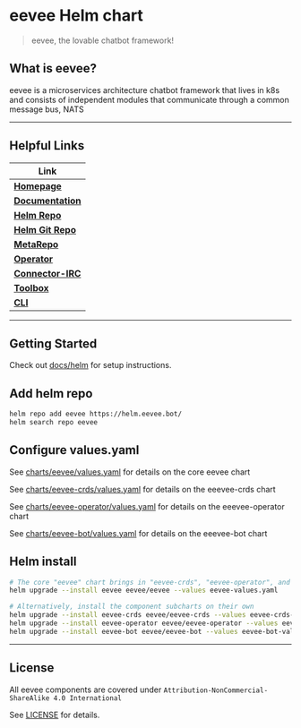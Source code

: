 # eevee Helm chart

> eevee, the lovable chatbot framework!

## What is eevee?

eevee is a microservices architecture chatbot framework that lives in k8s \
and consists of independent modules that communicate through a common message bus, NATS

---

## Helpful Links

| **Link**
| ---
| [**Homepage**](https://eevee.bot/)
| [**Documentation**](https://eevee.bot/docs)
| [**Helm Repo**](https://helm.eevee.bot)
| [**Helm Git Repo**](https://github.com/eeveebot/helm)
| [**MetaRepo**](https://github.com/eeveebot/eevee)
| [**Operator**](https://github.com/eeveebot/operator)
| [**Connector-IRC**](https://github.com/eeveebot/connector-irc)
| [**Toolbox**](https://github.com/eeveebot/toolbox)
| [**CLI**](https://github.com/eeveebot/cli)

---

## Getting Started

Check out [docs/helm](https://eevee.bot/docs/helm) for setup instructions.

## Add helm repo

```bash
helm repo add eevee https://helm.eevee.bot/
helm search repo eevee
```

## Configure values.yaml

See [charts/eevee/values.yaml](charts/eevee/values.yaml) for details on the core eevee chart

See [charts/eevee-crds/values.yaml](charts/eevee-crds/values.yaml) for details on the eeevee-crds chart

See [charts/eevee-operator/values.yaml](charts/eevee-operator/values.yaml) for details on the eeevee-operator chart

See [charts/eevee-bot/values.yaml](charts/eevee-bot/values.yaml) for details on the eeevee-bot chart

## Helm install

```bash
# The core "eevee" chart brings in "eevee-crds", "eevee-operator", and "eevee-bot" as dependencies
helm upgrade --install eevee eevee/eevee --values eevee-values.yaml

# Alternatively, install the component subcharts on their own
helm upgrade --install eevee-crds eevee/eevee-crds --values eevee-crds-values.yaml
helm upgrade --install eevee-operator eevee/eevee-operator --values eevee-operator-values.yaml
helm upgrade --install eevee-bot eevee/eevee-bot --values eevee-bot-values.yaml
```

---

## License

All eevee components are covered under `Attribution-NonCommercial-ShareAlike 4.0 International`

See [LICENSE](https://github.com/eeveebot/eevee/blob/main/LICENSE) for details.
